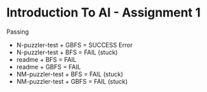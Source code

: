 # Introduction To AI - Assignment 1

Passing
* N-puzzler-test + GBFS = SUCCESS
Error
* N-puzzler-test + BFS = FAIL (stuck)
* readme + BFS = FAIL
* readme + GBFS = FAIL
* NM-puzzler-test + BFS = FAIL (stuck)
* NM-puzzler-test + GBFS = FAIL (stuck)